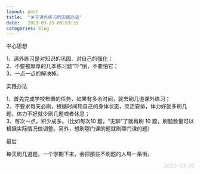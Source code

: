 ```yaml
---
layout: post
title:  "关于课外练习的实践办法"
date:   2023-03-25 09:53:33
categories: blog
---
```


中心思想

1、课外练习是对知识的巩固、对自己的强化；  
2、不要被厚厚的几本练习题“吓”倒，不要怕它；  
3、一点一点的解决掉。

实践办法

1、首先完成学校布置的任务，如果有多余时间，就去刷几道课外练习；  
2、不要求每天必刷，根据时间和自己的身体状态，灵活安排，体力好就多刷几题，体力不好就少刷几题或者休息；  
3、每次一点，积少成多。（比如每次10 题，“无聊”了就再刷 10 题，刷题数量可以根据实际情况做调整。另外，想刷哪门课的题就刷哪门课的题）

最后

每天刷几道题，一个学期下来，会把那些不刷题的人甩一条街。

<p align="right" style="color:#ccc; font-style:italic;">2023-03-20</p>